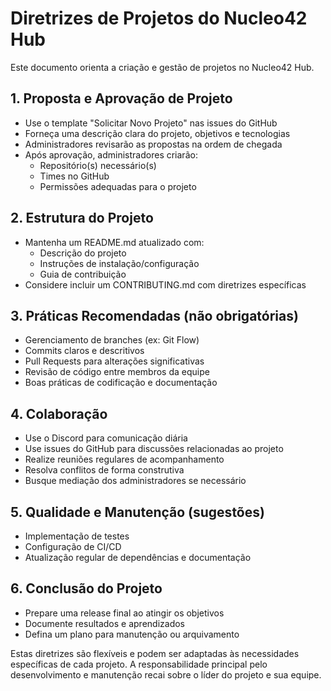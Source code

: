 # Diretrizes de Projetos do Nucleo42 Hub

Este documento orienta a criação e gestão de projetos no Nucleo42 Hub.

## 1. Proposta e Aprovação de Projeto

- Use o template "Solicitar Novo Projeto" nas issues do GitHub
- Forneça uma descrição clara do projeto, objetivos e tecnologias
- Administradores revisarão as propostas na ordem de chegada
- Após aprovação, administradores criarão:
  - Repositório(s) necessário(s)
  - Times no GitHub
  - Permissões adequadas para o projeto

## 2. Estrutura do Projeto

- Mantenha um README.md atualizado com:
  - Descrição do projeto
  - Instruções de instalação/configuração
  - Guia de contribuição
- Considere incluir um CONTRIBUTING.md com diretrizes específicas

## 3. Práticas Recomendadas (não obrigatórias)

- Gerenciamento de branches (ex: Git Flow)
- Commits claros e descritivos
- Pull Requests para alterações significativas
- Revisão de código entre membros da equipe
- Boas práticas de codificação e documentação

## 4. Colaboração

- Use o Discord para comunicação diária
- Use issues do GitHub para discussões relacionadas ao projeto
- Realize reuniões regulares de acompanhamento
- Resolva conflitos de forma construtiva
- Busque mediação dos administradores se necessário

## 5. Qualidade e Manutenção (sugestões)

- Implementação de testes
- Configuração de CI/CD
- Atualização regular de dependências e documentação

## 6. Conclusão do Projeto

- Prepare uma release final ao atingir os objetivos
- Documente resultados e aprendizados
- Defina um plano para manutenção ou arquivamento

Estas diretrizes são flexíveis e podem ser adaptadas às necessidades específicas de cada projeto. A responsabilidade principal pelo desenvolvimento e manutenção recai sobre o líder do projeto e sua equipe.